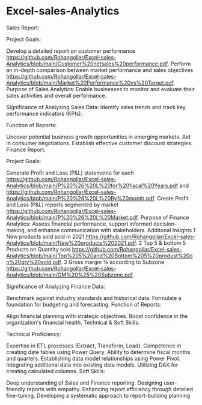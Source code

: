 # Excel-sales-Analytics

Sales Report:

Project Goals:

Develop a detailed report on customer performance https://github.com/Rohangollar/Excel-sales-Analytics/blob/main/Customer%20netsales%20performance.pdf.
Perform an in-depth comparison between market performance and sales objectives https://github.com/Rohangollar/Excel-sales-Analytics/blob/main/Market%20Performance%20vs%20Target.pdf.
Purpose of Sales Analytics: Enable businesses to monitor and evaluate their sales activities and overall performance.

Significance of Analyzing Sales Data: Identify sales trends and track key performance indicators (KPIs).

Function of Reports:

Uncover potential business growth opportunities in emerging markets.
Aid in consumer negotiations.
Establish effective customer discount strategies.
Finance Report:

Project Goals:

Generate Profit and Loss (P&L) statements for each https://github.com/Rohangollar/Excel-sales-Analytics/blob/main/P%20%26%20L%20for%20fiscal%20Years.pdf and https://github.com/Rohangollar/Excel-sales-Analytics/blob/main/P%20%26%20L%20By%20month.pdf.
Create Profit and Loss (P&L) reports segmented by market https://github.com/Rohangollar/Excel-sales-Analytics/blob/main/P%20%26%20L%20Market.pdf.
Purpose of Finance Analytics: Assess financial performance, support informed decision-making, and enhance communication with stakeholders.
Additonal Insights 
1 New products sold sold in 2021 https://github.com/Rohangollar/Excel-sales-Analytics/blob/main/New%20products%202021.pdf.
2 Top 5 & bottom 5 Products on Quantity sold https://github.com/Rohangollar/Excel-sales-Analytics/blob/main/Top%205%20and%20Bottom%205%20produst%20on%20qty%20sold.pdf.
3 Gross margin % according to Subzone https://github.com/Rohangollar/Excel-sales-Analytics/blob/main/GM%20%25%20Subzone.pdf.

Significance of Analyzing Finance Data:

Benchmark against industry standards and historical data.
Formulate a foundation for budgeting and forecasting.
Function of Reports:

Align financial planning with strategic objectives.
Boost confidence in the organization's financial health.
Technical & Soft Skills:

Technical Proficiency:

Expertise in ETL processes (Extract, Transform, Load).
Competence in creating date tables using Power Query.
Ability to determine fiscal months and quarters.
Establishing data model relationships using Power Pivot.
Integrating additional data into existing data models.
Utilizing DAX for creating calculated columns.
Soft Skills:

Deep understanding of Sales and Finance reporting.
Designing user-friendly reports with empathy.
Enhancing report efficiency through detailed fine-tuning.
Developing a systematic approach to report-building planning
